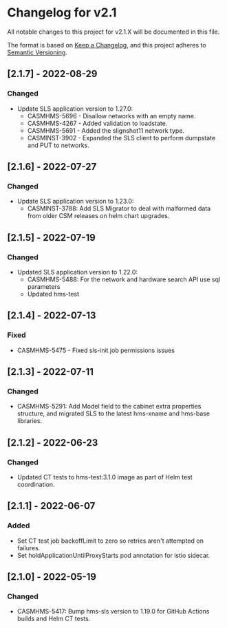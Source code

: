 # Changelog for v2.1

All notable changes to this project for v2.1.X will be documented in this file.

The format is based on [Keep a Changelog](https://keepachangelog.com/en/1.0.0/),
and this project adheres to [Semantic Versioning](https://semver.org/spec/v2.0.0.html).

## [2.1.7] - 2022-08-29
### Changed
- Update SLS application version to 1.27.0:
  - CASMHMS-5696 - Disallow networks with an empty name.
  - CASMHMS-4267 - Added validation to loadstate.
  - CASMHMS-5691 - Added the slignshot11 network type.
  - CASMINST-3902 - Expanded the SLS client to perform dumpstate and PUT to networks.

## [2.1.6] - 2022-07-27
### Changed
- Update SLS application version to 1.23.0:
  - CASMINST-3788: Add SLS Migrator to deal with malformed data from older CSM releases on helm chart upgrades.

## [2.1.5] - 2022-07-19
### Changed
- Updated SLS application version to 1.22.0:
    - CASMHMS-5488: For the network and hardware search API use sql parameters
    - Updated hms-test

## [2.1.4] - 2022-07-13

### Fixed

- CASMHMS-5475 - Fixed sls-init job permissions issues

## [2.1.3] - 2022-07-11

### Changed
- CASMHMS-5291: Add Model field to the cabinet extra properties structure, and migrated SLS to the latest hms-xname and hms-base libraries.

## [2.1.2] - 2022-06-23
### Changed
- Updated CT tests to hms-test:3.1.0 image as part of Helm test coordination.

## [2.1.1] - 2022-06-07
### Added
- Set CT test job backoffLimit to zero so retries aren't attempted on failures.
- Set holdApplicationUntilProxyStarts pod annotation for istio sidecar.

## [2.1.0] - 2022-05-19
### Changed
- CASMHMS-5417: Bump hms-sls version to 1.19.0 for GitHub Actions builds and Helm CT tests.
